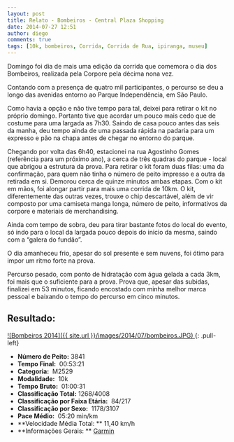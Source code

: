 ```yaml
---
layout: post
title: Relato - Bombeiros - Central Plaza Shopping
date: 2014-07-27 12:51
author: diego
comments: true
tags: [10k, bombeiros, Corrida, Corrida de Rua, ipiranga, museu]
---
```


Domingo foi dia de mais uma edição da corrida que comemora o dia dos Bombeiros, realizada pela Corpore pela décima nona vez.

Contando com a presença de quatro mil participantes, o percurso se deu a longo das avenidas entorno ao Parque Independência, em São Paulo.

Como havia a opção e não tive tempo para tal, deixei para retirar o kit no próprio domingo. Portanto tive que acordar um pouco mais cedo que de costume para uma largada as 7h30. Saindo de casa pouco antes das seis da manha, deu tempo ainda de uma passada rápida na padaria para um expresso e pão na chapa antes de chegar no entorno do parque.

Chegando por volta das 6h40, estacionei na rua Agostinho Gomes (referência para um próximo ano), a cerca de três quadras do parque - local que abrigou a estrutura da prova. Para retirar o kit foram duas filas: uma da confirmação, para quem não tinha o número de peito impresso e a outra da retirada em si. Demorou cerca de quinze minutos ambas etapas. Com o kit em mãos, foi alongar partir para mais uma corrida de 10km. O kit, diferentemente das outras vezes, trouxe o chip descartável, além de vir composto por uma camiseta manga longa, número de peito, informativos da corpore e materiais de merchandising.

Ainda com tempo de sobra, deu para tirar bastante fotos do local do evento, só indo para o local da largada pouco depois do inicio da mesma, saindo com a “galera do fundão”.

O dia amanheceu frio, apesar do sol presente e sem nuvens, foi ótimo para impor um ritmo forte na prova.  

Percurso pesado, com ponto de hidratação com água gelada a cada 3km, foi mais que o suficiente para a prova. Prova que, apesar das subidas, finalizei em 53 minutos, ficando encostado com minha melhor marca pessoal e baixando o tempo do percurso em cinco minutos.

## Resultado:

<a href="/images/2014/07/bombeiros_big.JPG">
![Bombeiros 2014]({{ site.url }}/images/2014/07/bombeiros.JPG)
</a>
{: .pull-left}

* **Número de Peito:**  3841
* **Tempo Final:**  00:53:21
* **Categoria:**  M2529
* **Modalidade:**  10k
* **Tempo Bruto:**  01:00:31
* **Classificação Total:**  1268/4008
* **Classificação por Faixa Etária:**  84/217
* **Classificação por Sexo:**  1178/3107
* **Pace Médio:**  05:20 min/km
* **Velocidade Média Total: **  11,40 km/h
* **Informações Gerais: ** <a href="http://connect.garmin.com/modern/activity/547479308" target="_blank">Garmin</a>
